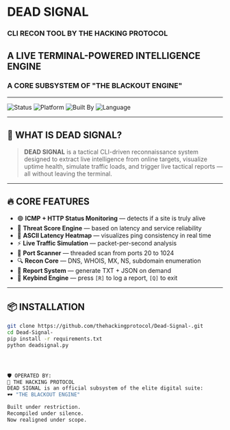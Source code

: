# DEAD SIGNAL  
### CLI RECON TOOL BY **THE HACKING PROTOCOL**  
## A LIVE TERMINAL-POWERED INTELLIGENCE ENGINE  
### A CORE SUBSYSTEM OF "THE BLACKOUT ENGINE"

---

![Status](https://img.shields.io/badge/Status-OPERATIONAL-green?style=for-the-badge)
![Platform](https://img.shields.io/badge/Interface-CLI%20ONLY-black?style=for-the-badge)
![Built By](https://img.shields.io/badge/Company-THE%20HACKING%20PROTOCOL-red?style=for-the-badge)
![Language](https://img.shields.io/badge/Python-3.9%2B-blue?style=for-the-badge)

---

## 🧠 WHAT IS DEAD SIGNAL?

> **DEAD SIGNAL** is a tactical CLI-driven reconnaissance system designed to extract live intelligence from online targets, visualize uptime health, simulate traffic loads, and trigger live tactical reports — all without leaving the terminal.

---

## 🔥 CORE FEATURES

- 🟢 **ICMP + HTTP Status Monitoring** — detects if a site is truly alive  
- 🔴 **Threat Score Engine** — based on latency and service reliability  
- 🔶 **ASCII Latency Heatmap** — visualizes ping consistency in real time  
- ⚡ **Live Traffic Simulation** — packet-per-second analysis  
- 🚪 **Port Scanner** — threaded scan from ports 20 to 1024  
- 🔍 **Recon Core** — DNS, WHOIS, MX, NS, subdomain enumeration  
- 📁 **Report System** — generate TXT + JSON on demand  
- 🧠 **Keybind Engine** — press `[R]` to log a report, `[Q]` to exit  

---

## 📦 INSTALLATION

```bash
git clone https://github.com/thehackingprotocol/Dead-Signal-.git
cd Dead-Signal-
pip install -r requirements.txt
python deadsignal.py




🛡 OPERATED BY:
🔺 THE HACKING PROTOCOL
DEAD SIGNAL is an official subsystem of the elite digital suite:
🕶 "THE BLACKOUT ENGINE"

Built under restriction.  
Recompiled under silence.  
Now realigned under scope.
